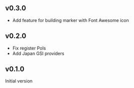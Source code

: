 ## v0.3.0

- Add feature for building marker with Font Awesome icon

## v0.2.0

- Fix register PoIs
- Add Japan GSI providers

## v0.1.0

Initial version
